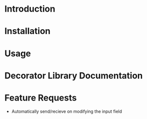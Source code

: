 # Introduction

# Installation

# Usage

# Decorator Library Documentation

# Feature Requests
- Automatically send/recieve on modifying the input field

